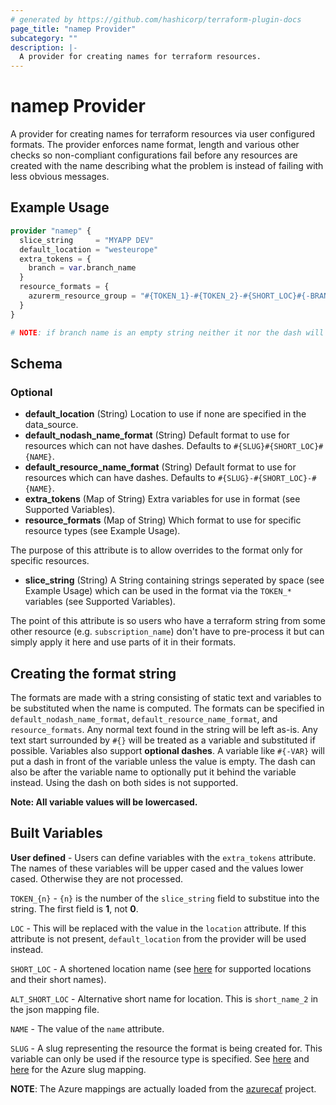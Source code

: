 ```yaml
---
# generated by https://github.com/hashicorp/terraform-plugin-docs
page_title: "namep Provider"
subcategory: ""
description: |-
  A provider for creating names for terraform resources.
---
```


# namep Provider

A provider for creating names for terraform resources via user configured formats.  The provider enforces name format,
length and various other checks so non-compliant configurations fail before any resources are created with the name describing
what the problem is instead of failing with less obvious messages.

## Example Usage

```terraform
provider "namep" {
  slice_string     = "MYAPP DEV"
  default_location = "westeurope"
  extra_tokens = {
    branch = var.branch_name
  }
  resource_formats = {
    azurerm_resource_group = "#{TOKEN_1}-#{TOKEN_2}-#{SHORT_LOC}#{-BRANCH}-#{NAME}"
  }
}

# NOTE: if branch name is an empty string neither it nor the dash will show up in the name
```

<!-- schema generated by tfplugindocs -->
## Schema

### Optional

- **default_location** (String) Location to use if none are specified in the data_source.
- **default_nodash_name_format** (String) Default format to use for resources which can not have dashes. Defaults to `#{SLUG}#{SHORT_LOC}#{NAME}`.
- **default_resource_name_format** (String) Default format to use for resources which can have dashes. Defaults to `#{SLUG}-#{SHORT_LOC}-#{NAME}`.
- **extra_tokens** (Map of String) Extra variables for use in format (see Supported Variables).
- **resource_formats** (Map of String) Which format to use for specific resource types (see Example Usage).

The purpose of this attribute is to allow overrides to the format only for specific resources.
- **slice_string** (String) A String containing strings seperated by space (see Example Usage) which can be used in the format via the `TOKEN_*` variables (see Supported Variables).

The point of this attribute is so users who have a terraform string from some other resource (e.g. `subscription_name`) don't have to pre-process it but can simply apply it here and use parts of it in their formats.

## Creating the format string

The formats are made with a string consisting of static text and variables to be substituted when the name is computed.  The
formats can be specified in `default_nodash_name_format`, `default_resource_name_format`, and `resource_formats`.  Any normal
text found in the string will be left as-is.  Any text start surrounded by `#{}` will be treated as a variable and substituted
if possible.  Variables also support **optional dashes**. A variable like `#{-VAR}` will put a dash in front of the variable
unless the value is empty.  The dash can also be after the variable name to optionally put it behind the variable instead.
Using the dash on both sides is not supported.

**Note:  All variable values will be lowercased.**

## Built Variables

**User defined** - Users can define variables with the `extra_tokens` attribute.  The names of these variables will be upper cased and the
                   values lower cased.  Otherwise they are not processed.

`TOKEN_{n}` - `{n}` is the number of the `slice_string` field to substitue into the string.  The first field is **1**, not **0**.

`LOC` - This will be replaced with the value in the `location` attribute.  If this attribute is not present, `default_location` from
        the provider will be used instead.

`SHORT_LOC` - A shortened location name (see [here](https://github.com/jason-johnson/terraform-provider-namep/blob/main/tools/data/locationDefinitions.json) for supported locations and their short names).

`ALT_SHORT_LOC` - Alternative short name for location.  This is `short_name_2` in the json mapping file.

`NAME` - The value of the `name` attribute.

`SLUG` - A slug representing the resource the format is being created for.  This variable can only be used if the resource type is specified.
         See [here](https://github.com/jason-johnson/terraform-provider-namep/blob/main/tools/data/resourceDefinition.json) and
         [here](https://github.com/jason-johnson/terraform-provider-namep/blob/main/tools/data/resourceDefinition_out_of_docs.json) for the Azure slug mapping.

**NOTE**: The Azure mappings are actually loaded from the [azurecaf](https://github.com/aztfmod/terraform-provider-azurecaf) project.

